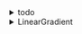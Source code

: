 <details>
<summary>todo</summary>

```js
// - homesView > aboutUs > navigate to anchor/ref
// contact screens
```

</details>
<details>
<summary>LinearGradient</summary>

```js
// npm install react-native-linear-gradient --save

<LinearGradient
    style={styles.overlay}
    // where the gradient starts and ends
    start={{ x: 0.4, y: 0 }}
    end={{ x: 0.5, y: 0.95 }}
    //    set the array of colors of the gradient
    colors={["transparent", "transparent", colors.black]}
    // where each colors start
    locations={[0, 0.55, 1]}
/>
```

</details>
